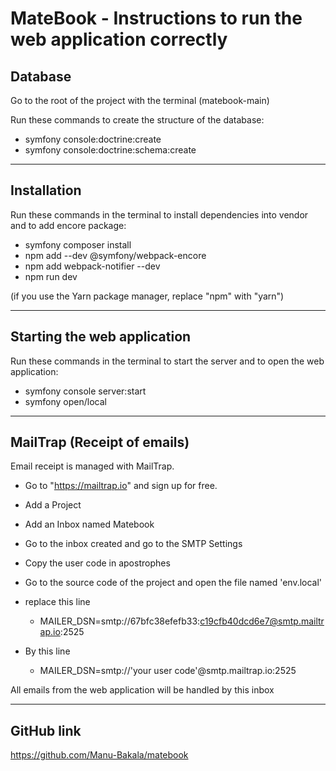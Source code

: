 # MateBook - Instructions to run the web application correctly

## Database
Go to the root of the project with the terminal (matebook-main)

Run these commands to create the structure of the database:

- symfony console:doctrine:create
- symfony console:doctrine:schema:create
***************

## Installation
Run these commands in the terminal to install dependencies into vendor and to add encore package:

- symfony composer install
- npm add --dev @symfony/webpack-encore
- npm add webpack-notifier --dev
- npm run dev

(if you use the Yarn package manager, replace "npm" with "yarn")
***************

## Starting the web application
Run these commands in the terminal to start the server and to open the web application:

- symfony console server:start
- symfony open/local
***************

## MailTrap (Receipt of emails)
Email receipt is managed with MailTrap.
- Go to "https://mailtrap.io" and sign up for free.
- Add a Project
- Add an Inbox named Matebook
- Go to the inbox created and go to the SMTP Settings
- Copy the user code in apostrophes
- Go to the source code of the project and open the file named 'env.local'
- replace this line
  - MAILER_DSN=smtp://67bfc38efefb33:c19cfb40dcd6e7@smtp.mailtrap.io:2525

- By this line
  - MAILER_DSN=smtp://'your user code'@smtp.mailtrap.io:2525

All emails from the web application will be handled by this inbox
***************

## GitHub link
https://github.com/Manu-Bakala/matebook
